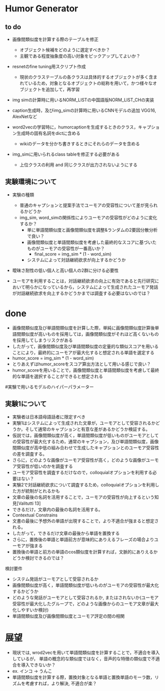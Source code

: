 # Humor Generator

## to do 
- 画像間類似度を計算する際のテーブルを修正
    + オブジェクト候補をどのように選定すべきか？
    + 主観である程度抽象度の高い対象をピックアップしてよいか？
- resnetのfine tuning用スクリプト作成
    + 現状のクラステーブルの各クラスは具体的するオブジェクトが多く含まれているため，対象となるオブジェクトの総称を用いて，かつ様々なオブジェクトを追加して，再学習

- img simの計算時に用いるNORM_LISTの中国語版NORM_LIST_CHの実装
- caption生成時，及びimg_simの計算時に用いるCNNモデルの追加 VGG16, AlexNetなど
- word2vecの学習時に，humorcaptionを生成するときのクラス，キャプション生成時の固有名詞をdictに含める
    + wikiのデータを分かち書きするときにそれらのデータを含める
- img_simに用いられるclass tableを修正する必要がある
    + 上位クラスの利用 and 同じクラスが出力されないようにする

## 実験環境について
- 実験の種類
    + 普通のキャプションと提案手法でユーモアの受容性について差が見られるかどうか
    + img_sim, word_simの関係性によりユーモアの受容性がどのように変化するか？
        - 単に単語間類似度と画像間類似度を調整&ランダムの2要因分散分析で良い？
        - 画像間類似度と単語間類似度を考慮した最終的なスコアに基づいたものがユーモアの受容性が一番高いか？
            * final_score = img_sim * (1 - word_sim)
        - システムによって対話継続欲求が向上するかどうか

- 曖昧さ耐性の低い個人と高い個人の2群に分ける必要性

- ユーモアを利用することは，対話継続欲求の向上に有効であると先行研究において明らかになっているから，システムによって生成されたユーモア発話が対話継続欲求を向上するかどうかまでは調査する必要はないのでは？

# done
- 画像間類似度及び単語間類似度を計算した際，単純に画像間類似度計算後単語間類似度が高いものを採用しては，画像間類似度がそれほど高くないものを採用してしまうリスクがある
- したがって，画像間類似度及び単語間類似度の定量的な類似スコアを用いることにより，最終的にユーモアが最大化すると想定される単語を選定する
- humor_score = img_sim * (1 - word_sim)
- とりあえずはhumor_scoreをスコア算出方法として用いる感じで良い？
- humor_scoreを用いることで，画像間類似度と単語間類似度を考慮して最終的な単語を選択することができると想定される


#実験で用いるモデルのハイパーパラメーター


## 実験1について
- 実験者は日本語母語話者に限定すべき
- 実験1はシステムによって生成された文章が，ユーモアとして受容されるかどうか，そして通常のキャプションと有意な差があるかどうか検証する。
- 仮説では，画像間類似度が高く，単語間類似度が低いものがユーモアとしての受容性が最大化するため，通常のキャプション，及び単語間類似度，画像間類似度が高中低の組み合わせで生成したキャプションとのユーモア受容性の差を調査する。
- さらに，どのような画像がユーモア受容性が高く，どのような画像がユーモア受容性が低いのかを調査する
- ユーモア受容性を調査するだけなので，colloquialオプションを利用する必要はない？
- 実験2で対話継続欲求について調査するため，colloquialオプションを利用した方が統制がとれるかも
- 文章の最後の名詞を活用することで，ユーモアの受容性が向上するという知見[Valitutti 13]
- できるだけ，文章内の最後の名詞を活用する。
- Contextual Constrains
- 文書の最後に予想外の単語が出現することで，より不適合が強まると想定される。
- したがって，できるだけ文章の最後から単語を置換する
- さらに，置換後の単語と単語前方が意味的にありえるフレーズの場合よりユーモアが強まる
- 置換後の単語と前方の単語のcos類似度を計算すれば，文脈的にありえるかどうか検討できるのでは？

検討要件
- システム発話がユーモアとして受容されるか
- 画像間類似度が高く，単語間類似度が低いものがユーモアの受容性が最大化するかどうか
- どのような発話がユーモアとして受容されるか, またはされないか(ユーモア受容性が最大化したグループで，どのような画像からのユーモア文章が最大化しやすいか検討)
- 単語間類似度及び画像間類似度とユーモア評定の間の相関


# 展望
- 現状では, wrod2vecを用いて単語間類似度を計算することで，不適合を導入しているが，
単語の概念的な類似度ではなく，音声的な特徴の類似度で不適合を導入できないか？
- ex. インコ -> うんこ
- 単語間類似度を計算する際，置換対象となる単語と置換単語のモーラ数，リズムを考慮すれば，より解決, 不適合が楽？
